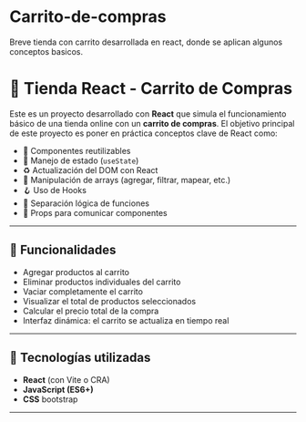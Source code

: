 # Carrito-de-compras
Breve tienda con carrito desarrollada en react, donde se aplican algunos conceptos basicos.

# 🛒 Tienda React - Carrito de Compras

Este es un proyecto desarrollado con **React** que simula el funcionamiento básico de una tienda online con un **carrito de compras**. El objetivo principal de este proyecto es poner en práctica conceptos clave de React como:

- 🧩 Componentes reutilizables
- 🧠 Manejo de estado (`useState`)
- ♻️ Actualización del DOM con React
- 🔁 Manipulación de arrays (agregar, filtrar, mapear, etc.)
- 🪝 Uso de Hooks 
- 🧼 Separación lógica de funciones
- 🎯 Props para comunicar componentes

---

## 🚀 Funcionalidades

- Agregar productos al carrito
- Eliminar productos individuales del carrito
- Vaciar completamente el carrito
- Visualizar el total de productos seleccionados
- Calcular el precio total de la compra
- Interfaz dinámica: el carrito se actualiza en tiempo real

---



## 🧪 Tecnologías utilizadas

- **React** (con Vite o CRA)
- **JavaScript (ES6+)**
- **CSS** bootstrap
---


